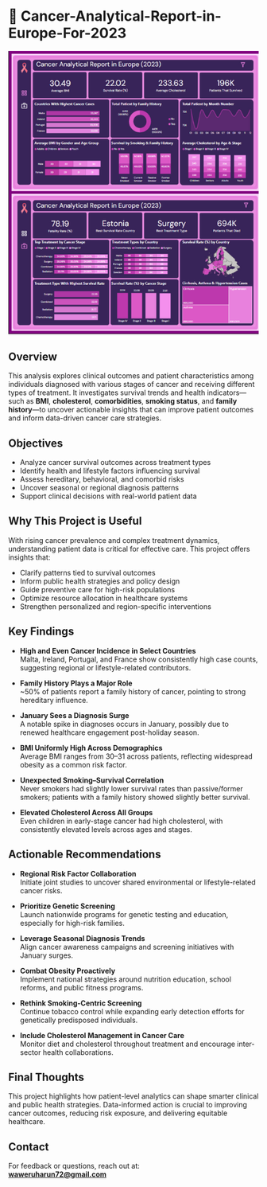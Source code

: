# 🧬 Cancer-Analytical-Report-in-Europe-For-2023

![ Cancer Dashboard](https://github.com/Haruharun/Haruharun-Cancer-Analytical-Report-in-Europe-For-2023/blob/4623d26b01e3b227e31152e3aff1467271e0398c/Screenshot%202025-06-13%20195739.png)



## Overview  
This analysis explores clinical outcomes and patient characteristics among individuals diagnosed with various stages of cancer and receiving different types of treatment. It investigates survival trends and health indicators—such as **BMI**, **cholesterol**, **comorbidities**, **smoking status**, and **family history**—to uncover actionable insights that can improve patient outcomes and inform data-driven cancer care strategies.


## Objectives
- Analyze cancer survival outcomes across treatment types  
- Identify health and lifestyle factors influencing survival  
- Assess hereditary, behavioral, and comorbid risks  
- Uncover seasonal or regional diagnosis patterns  
- Support clinical decisions with real-world patient data  



## Why This Project is Useful  
With rising cancer prevalence and complex treatment dynamics, understanding patient data is critical for effective care. This project offers insights that:

- Clarify patterns tied to survival outcomes  
- Inform public health strategies and policy design  
- Guide preventive care for high-risk populations  
- Optimize resource allocation in healthcare systems  
- Strengthen personalized and region-specific interventions  



## Key Findings

- **High and Even Cancer Incidence in Select Countries**  
Malta, Ireland, Portugal, and France show consistently high case counts, suggesting regional or lifestyle-related contributors.

- **Family History Plays a Major Role**  
~50% of patients report a family history of cancer, pointing to strong hereditary influence.

- **January Sees a Diagnosis Surge**  
A notable spike in diagnoses occurs in January, possibly due to renewed healthcare engagement post-holiday season.

- **BMI Uniformly High Across Demographics**  
Average BMI ranges from 30–31 across patients, reflecting widespread obesity as a common risk factor.

- **Unexpected Smoking–Survival Correlation**  
Never smokers had slightly lower survival rates than passive/former smokers; patients with a family history showed slightly better survival.

- **Elevated Cholesterol Across All Groups**  
Even children in early-stage cancer had high cholesterol, with consistently elevated levels across ages and stages.


## Actionable Recommendations

- **Regional Risk Factor Collaboration**  
  Initiate joint studies to uncover shared environmental or lifestyle-related cancer risks.

- **Prioritize Genetic Screening**  
  Launch nationwide programs for genetic testing and education, especially for high-risk families.

- **Leverage Seasonal Diagnosis Trends**  
  Align cancer awareness campaigns and screening initiatives with January surges.

- **Combat Obesity Proactively**  
  Implement national strategies around nutrition education, school reforms, and public fitness programs.

- **Rethink Smoking-Centric Screening**  
  Continue tobacco control while expanding early detection efforts for genetically predisposed individuals.

- **Include Cholesterol Management in Cancer Care**  
  Monitor diet and cholesterol throughout treatment and encourage inter-sector health collaborations.



## Final Thoughts  
This project highlights how patient-level analytics can shape smarter clinical and public health strategies. Data-informed action is crucial to improving cancer outcomes, reducing risk exposure, and delivering equitable healthcare.


## Contact  
For feedback or questions, reach out at:  
**waweruharun72@gmail.com**
